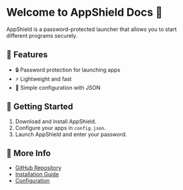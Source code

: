 # Welcome to AppShield Docs 🚀

AppShield is a password-protected launcher that allows you to start different programs securely.

## 📖 Features
- 🔒 Password protection for launching apps
- ⚡ Lightweight and fast
- 🎯 Simple configuration with JSON

## 🚀 Getting Started
1. Download and install AppShield.
2. Configure your apps in `config.json`.
3. Launch AppShield and enter your password.

## 📌 More Info
- [GitHub Repository](https://github.com/adrnjn/App-shield-)
- [Installation Guide](installation.md)
- [Configuration](configuration.md)
